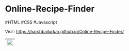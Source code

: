 # Online-Recipe-Finder
#HTML #CSS #Javascript 

Visit: https://harshbailurkar.github.io/Online-Recipe-Finder/


<table>
   <tr>
     <td><img src="https://github.com/Harshbailurkar/Online-Recipe-Finder/assets/113308692/35929cf0-ea38-43ed-ad10-f01c9324c509"></td>
   </tr>
</table>
